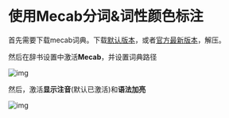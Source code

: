 # 使用Mecab分词&词性颜色标注

首先需要下载mecab词典。下载[默认版本](https://lunatranslator.org/Resource/dictionary/Mecab.zip)，或者[官方最新版本](https://clrd.ninjal.ac.jp/unidic/)，解压。

然后在辞书设置中激活**Mecab**，并设置词典路径

![img](https://image.lunatranslator.org/zh/mecab.png)

然后，激活**显示注音**(默认已激活)和**语法加亮**

![img](https://image.lunatranslator.org/zh/fenci.png)

